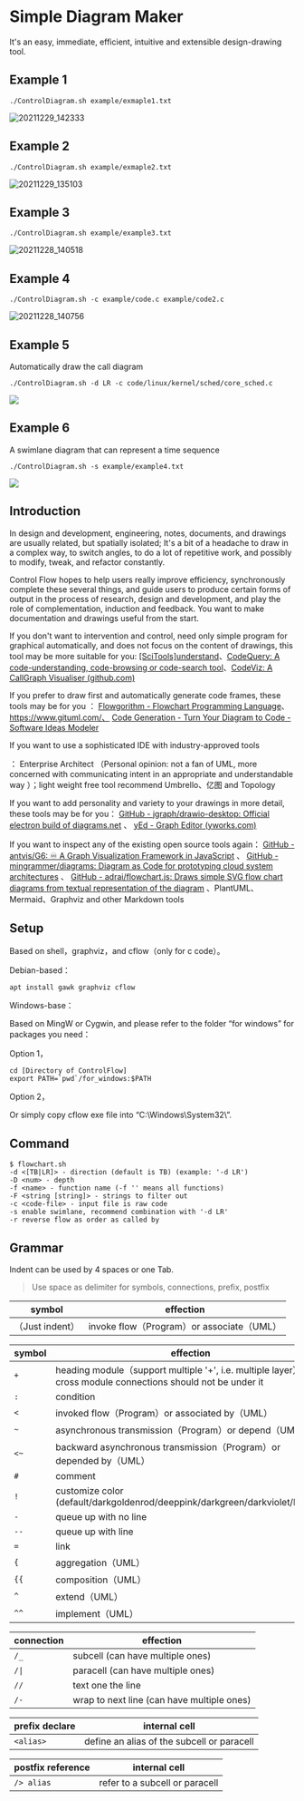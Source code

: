 # Simple Diagram Maker

It's an easy, immediate, efficient, intuitive and extensible design-drawing tool.



## Example 1

```
./ControlDiagram.sh example/exmaple1.txt
```

![20211229_142333](example/20211229_142333.svg)

## Example 2

```
./ControlDiagram.sh example/exmaple2.txt
```

![20211229_135103](example/20211229_135103.svg)

## Example 3

```
./ControlDiagram.sh example/example3.txt
```

![20211228_140518](example/20211228_140518.svg)

## Example 4

```
./ControlDiagram.sh -c example/code.c example/code2.c
```

![20211228_140756](example/20211228_140756.svg)

## Example 5

Automatically draw the call diagram

```
./ControlDiagram.sh -d LR -c code/linux/kernel/sched/core_sched.c
```

![](example/20220303_084130.svg)



## Example 6

A swimlane diagram that can represent a time sequence

```
./ControlDiagram.sh -s example/example4.txt
```

![](example/20220303_100329.svg)



## Introduction

In design and development, engineering, notes, documents, and drawings are usually related, but spatially isolated; It's a bit of a headache to draw in a complex way, to switch angles, to do a lot of repetitive work, and possibly to modify, tweak, and refactor constantly.  

 

Control Flow hopes to help users really improve efficiency, synchronously complete these several things, and guide users to produce certain forms of output in the process of research, design and development, and play the role of complementation, induction and feedback. You want to make documentation and drawings useful from the start.  

 

If you don't want to intervention and control, need only simple program for graphical automatically, and does not focus on the content of drawings, this tool may be more suitable for you: [[SciTools]understand](https://www.scitools.com/)、[CodeQuery: A code-understanding, code-browsing or code-search tool](https://github.com/ruben2020/codequery)、[CodeViz: A CallGraph Visualiser (github.com)](https://github.com/petersenna/codeviz)

 

If you prefer to draw first and automatically generate code frames, these tools may be for you  ： [Flowgorithm - Flowchart Programming Language](http://flowgorithm.org/)、https://www.gituml.com/、 [Code Generation - Turn Your Diagram to Code - Software Ideas Modeler](https://www.softwareideas.net/code-generation-diagram-to-code) 



If you want to use a sophisticated IDE with industry-approved tools

： Enterprise Architect （Personal opinion: not a fan of UML, more concerned with communicating intent in an appropriate and understandable way  ）；light weight free tool recommend Umbrello、亿图 and Topology

If you want to add personality and variety to your drawings in more detail, these tools may be for you： [GitHub - jgraph/drawio-desktop: Official electron build of diagrams.net](https://github.com/jgraph/drawio-desktop) 、 [yEd - Graph Editor (yworks.com)](https://www.yworks.com/products/yed) 

If you want to inspect any of the existing open source tools again： [GitHub - antvis/G6: ♾ A Graph Visualization Framework in JavaScript](https://github.com/antvis/G6) 、 [GitHub - mingrammer/diagrams: Diagram as Code for prototyping cloud system architectures](https://github.com/mingrammer/diagrams) 、 [GitHub - adrai/flowchart.js: Draws simple SVG flow chart diagrams from textual representation of the diagram](https://github.com/adrai/flowchart.js) 、PlantUML、Mermaid、Graphviz and other Markdown tools



## Setup

Based on shell，graphviz，and cflow（only for c code）。

Debian-based：

```
apt install gawk graphviz cflow
```



Windows-base：

Based on MingW or Cygwin, and please refer to the folder “for windows” for packages you need：

Option 1，

```
cd [Directory of ControlFlow]
export PATH=`pwd`/for_windows:$PATH
```

Option 2，

Or simply copy cflow exe file into “C:\Windows\System32\”.



## Command

```
$ flowchart.sh
-d <[TB|LR]> - direction (default is TB) (example: '-d LR')
-D <num> - depth
-f <name> - function name (-f '' means all functions)
-F <string [string]> - strings to filter out
-c <code-file> - input file is raw code
-s enable swimlane, recommend combination with '-d LR'
-r reverse flow as order as called by
```



## Grammar

Indent can be used by 4 spaces or one Tab.

> Use space as delimiter for symbols, connections, prefix, postfix

| symbol                | effection                                 |
| --------------------- | ----------------------------------------- |
| <none>（Just indent） | invoke flow（Program）or associate（UML）  |

| symbol | effection                                                    |
| ------ | ------------------------------------------------------------ |
| `+`    | heading module（support multiple '+', i.e. multiple layer），but cross module connections should not be under it |
| `:`    | condition                                                    |
| `<`    | invoked flow（Program）or associated by（UML）               |
| `~`    | asynchronous transmission（Program）or depend（UML）         |
| `<~`   | backward asynchronous transmission（Program）or depended by（UML） |
| `#`    | comment                                                      |
| `!`    | customize color (default/darkgoldenrod/deeppink/darkgreen/darkviolet/blue/...) |
| `-`    | queue up with no line                                        |
| `--`   | queue up with line                                           |
| `=`    | link                                                         |
| `{`    | aggregation（UML）                                           |
| `{{`   | composition（UML）                                           |
| `^`    | extend（UML）                                                |
| `^^`   | implement（UML）                                             |

| connection | effection                                  |
| ---------- | ------------------------------------------ |
| `/_`       | subcell (can have multiple ones)           |
| `/\|`       | paracell (can have multiple ones)         |
| `//`       | text one the line                          |
| `/-`       | wrap to next line (can have multiple ones) |

| prefix declare | internal cell                              |
| -------------- | ------------------------------------------ |
| `<alias>`      | define an alias of the subcell or paracell |

| postfix reference | internal cell                  |
| ----------------- | ------------------------------ |
| `/> alias`        | refer to a subcell or paracell |
